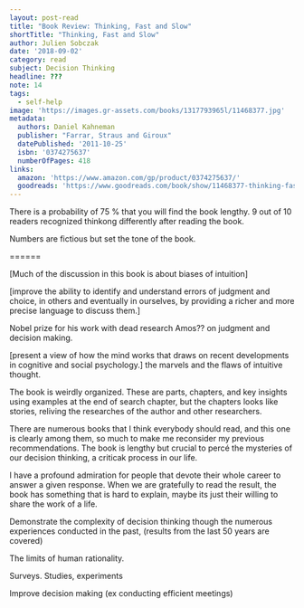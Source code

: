 ```yaml
---
layout: post-read
title: "Book Review: Thinking, Fast and Slow"
shortTitle: "Thinking, Fast and Slow"
author: Julien Sobczak
date: '2018-09-02'
category: read
subject: Decision Thinking
headline: ???
note: 14
tags:
  - self-help
image: 'https://images.gr-assets.com/books/1317793965l/11468377.jpg'
metadata:
  authors: Daniel Kahneman
  publisher: "Farrar, Straus and Giroux"
  datePublished: '2011-10-25'
  isbn: '0374275637'
  numberOfPages: 418
links:
  amazon: 'https://www.amazon.com/gp/product/0374275637/'
  goodreads: 'https://www.goodreads.com/book/show/11468377-thinking-fast-and-slow'
---
```


There is a probability of 75 % that you will find the book lengthy.
9 out of 10 readers recognized thinkong differently after reading the book.

Numbers are fictious but set the tone of the book.

======


[Much of the discussion in this book is about biases of intuition]

[improve the ability to identify and understand errors of judgment and choice, in others and eventually in ourselves, by providing a richer and more precise language to discuss them.]

Nobel prize for his work with dead research Amos?? on judgment and decision making.

[present a view of how the mind works that draws on recent developments in cognitive and social psychology.] the marvels and the flaws of intuitive thought.

The book is weirdly organized. These are parts, chapters, and key insights using examples at the end of search chapter, but the chapters looks like stories, reliving the researches of the author and other researchers.

There are numerous books that I think everybody should read, and this one is clearly among them, so much to make me reconsider my previous recommendations. The book is lengthy but crucial to percé the mysteries of our decision thinking, a criticak process in our life.

I have a profound admiration for people that devote their whole career to answer a given response. When we are gratefully to read the result, the book has something that is hard to explain, maybe its just their willing to share the work of a life.

Demonstrate the complexity of decision thinking though the numerous experiences conducted in the past, (results from the last 50 years are covered)



The limits of human rationality.

Surveys. Studies, experiments

Improve decision making (ex conducting efficient meetings)